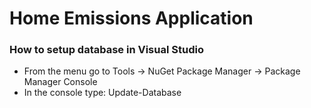 # Home Emissions Application

### How to setup database in Visual Studio
* From the menu go to Tools -> NuGet Package Manager -> Package Manager Console
* In the console type: Update-Database
